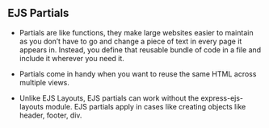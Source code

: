 ## EJS Partials

* Partials are like functions, they make large websites easier to maintain as you don’t have to go and change a piece of text in every page it appears in. Instead, you define that reusable bundle of code in a file and include it wherever you need it.

* Partials come in handy when you want to reuse the same HTML across multiple views.

* Unlike EJS Layouts, EJS partials can work without the express-ejs-layouts module. EJS partials apply in cases like creating objects like header, footer, div.
